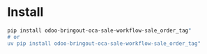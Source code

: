 # Install

```bash
pip install odoo-bringout-oca-sale-workflow-sale_order_tag"
# or
uv pip install odoo-bringout-oca-sale-workflow-sale_order_tag"
```
